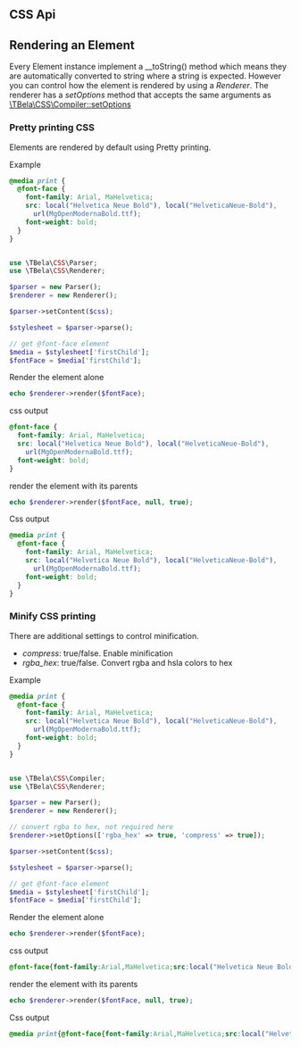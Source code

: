 ## CSS Api

## Rendering an Element

Every Element instance implement a \_\_toString() method which means they are automatically converted to string where a string is expected.
However you can control how the element is rendered by using a _Renderer_.
The renderer has a _setOptions_ method that accepts the same arguments as [\TBela\CSS\Compiler::setOptions](./compiler.md#compiler-options)

### Pretty printing CSS

Elements are rendered by default using Pretty printing.

Example

```css
@media print {
  @font-face {
    font-family: Arial, MaHelvetica;
    src: local("Helvetica Neue Bold"), local("HelveticaNeue-Bold"),
      url(MgOpenModernaBold.ttf);
    font-weight: bold;
  }
}
```

```php

use \TBela\CSS\Parser;
use \TBela\CSS\Renderer;

$parser = new Parser();
$renderer = new Renderer();

$parser->setContent($css);

$stylesheet = $parser->parse();

// get @font-face element
$media = $stylesheet['firstChild'];
$fontFace = $media['firstChild'];
```

Render the element alone

```php
echo $renderer->render($fontFace);
```

css output

```css
@font-face {
  font-family: Arial, MaHelvetica;
  src: local("Helvetica Neue Bold"), local("HelveticaNeue-Bold"),
    url(MgOpenModernaBold.ttf);
  font-weight: bold;
}
```

render the element with its parents

```php
echo $renderer->render($fontFace, null, true);
```

Css output

```css
@media print {
  @font-face {
    font-family: Arial, MaHelvetica;
    src: local("Helvetica Neue Bold"), local("HelveticaNeue-Bold"),
      url(MgOpenModernaBold.ttf);
    font-weight: bold;
  }
}
```

### Minify CSS printing

There are additional settings to control minification.

- _compress_: true/false. Enable minification
- _rgba_hex_: true/false. Convert rgba and hsla colors to hex

Example

```css
@media print {
  @font-face {
    font-family: Arial, MaHelvetica;
    src: local("Helvetica Neue Bold"), local("HelveticaNeue-Bold"),
      url(MgOpenModernaBold.ttf);
    font-weight: bold;
  }
}
```

```php

use \TBela\CSS\Compiler;
use \TBela\CSS\Renderer;

$parser = new Parser();
$renderer = new Renderer();

// convert rgba to hex, not required here
$renderer->setOptions(['rgba_hex' => true, 'compress' => true]);

$parser->setContent($css);

$stylesheet = $parser->parse();

// get @font-face element
$media = $stylesheet['firstChild'];
$fontFace = $media['firstChild'];
```

Render the element alone

```php
echo $renderer->render($fontFace);
```

css output

```css
@font-face{font-family:Arial,MaHelvetica;src:local("Helvetica Neue Bold"),local("HelveticaNeue-Bold"),url(MgOpenModernaBold.ttf);font-weight:bold}
```

render the element with its parents

```php
echo $renderer->render($fontFace, null, true);
```

Css output

```css
@media print{@font-face{font-family:Arial,MaHelvetica;src:local("Helvetica Neue Bold"),local("HelveticaNeue-Bold"),url(MgOpenModernaBold.ttf);font-weight:bold}}
```
